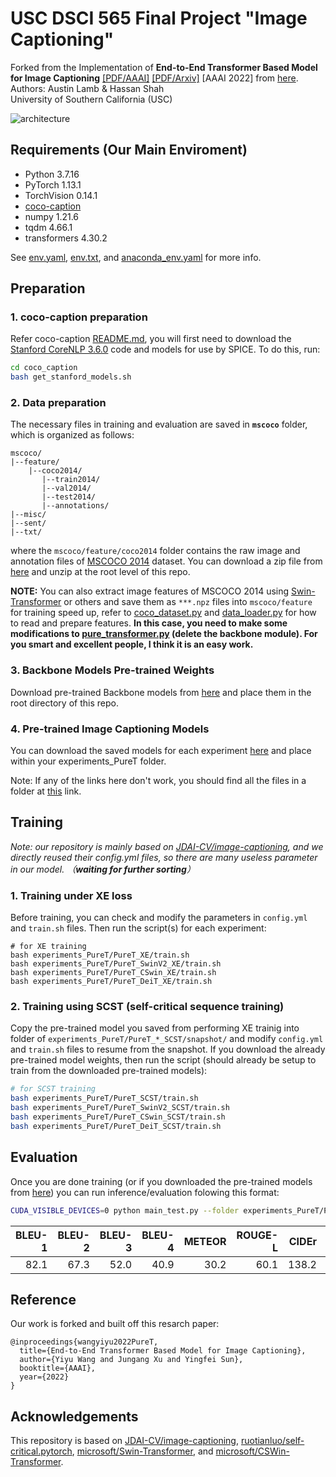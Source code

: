 # USC DSCI 565 Final Project "Image Captioning"
Forked from the Implementation of __End-to-End Transformer Based Model for Image Captioning__ [[PDF/AAAI]](https://ojs.aaai.org/index.php/AAAI/article/view/20160) [[PDF/Arxiv]](https://arxiv.org/abs/2203.15350) [AAAI 2022] from [here](https://github.com/232525/PureT).\
Authors: Austin Lamb & Hassan Shah\
University of Southern California (USC)

![architecture](./imgs/architecture.png)

## Requirements (Our Main Enviroment)
+ Python 3.7.16
+ PyTorch 1.13.1
+ TorchVision 0.14.1
+ [coco-caption](https://github.com/tylin/coco-caption)
+ numpy 1.21.6
+ tqdm 4.66.1
+ transformers 4.30.2

See [env.yaml](env.yaml), [env.txt](env.txt), and [anaconda_env.yaml](anaconda_env.yaml) for more info.

## Preparation
### 1. coco-caption preparation
Refer coco-caption [README.md](./coco_caption/README.md), you will first need to download the [Stanford CoreNLP 3.6.0](http://stanfordnlp.github.io/CoreNLP/index.html) code and models for use by SPICE. To do this, run:
```bash
cd coco_caption
bash get_stanford_models.sh
```
### 2. Data preparation
The necessary files in training and evaluation are saved in __`mscoco`__ folder, which is organized as follows:
```
mscoco/
|--feature/
    |--coco2014/
       |--train2014/
       |--val2014/
       |--test2014/
       |--annotations/
|--misc/
|--sent/
|--txt/
```
where the `mscoco/feature/coco2014` folder contains the raw image and annotation files of [MSCOCO 2014](https://cocodataset.org/#download) dataset. You can download a zip file from [here](TODO) and unzip at the root level of this repo.

__NOTE:__ You can also extract image features of MSCOCO 2014 using [Swin-Transformer](https://github.com/microsoft/Swin-Transformer) or others and save them as `***.npz` files into `mscoco/feature` for training speed up, refer to [coco_dataset.py](datasets/coco_dataset.py) and [data_loader.py](datasets/data_loader.py) for how to read and prepare features. 
__In this case, you need to make some modifications to [pure_transformer.py](models/pure_transformer.py) (delete the backbone module). For you smart and excellent people, I think it is an easy work.__

### 3. Backbone Models Pre-trained Weights
Download pre-trained Backbone models from [here](TODO) and place them in the root directory of this repo.

### 4. Pre-trained Image Captioning Models
You can download the saved models for each experiment [here](TODO) and place within your experiments_PureT folder.

Note: If any of the links here don't work, you should find all the files in a folder at [this](https://drive.google.com/drive/folders/1azl9aC_s7lmY-r9TAKI4Gutng4hopFbm?usp=sharing) link.


## Training
*Note: our repository is mainly based on [JDAI-CV/image-captioning](https://github.com/JDAI-CV/image-captioning), and we directly reused their config.yml files, so there are many useless parameter in our model. （__waiting for further sorting__）*

### 1. Training under XE loss
Before training, you can check and modify the parameters in `config.yml` and `train.sh` files. Then run the script(s) for each experiment:

```
# for XE training
bash experiments_PureT/PureT_XE/train.sh
bash experiments_PureT/PureT_SwinV2_XE/train.sh
bash experiments_PureT/PureT_CSwin_XE/train.sh
bash experiments_PureT/PureT_DeiT_XE/train.sh
```
### 2. Training using SCST (self-critical sequence training)
Copy the pre-trained model you saved from performing XE trainig into folder of `experiments_PureT/PureT_*_SCST/snapshot/` and modify `config.yml` and `train.sh` files to resume from the snapshot. If you download the already pre-trained model weights, then run the script (should already be setup to train from the downloaded pre-trained models):

```bash
# for SCST training
bash experiments_PureT/PureT_SCST/train.sh
bash experiments_PureT/PureT_SwinV2_SCST/train.sh
bash experiments_PureT/PureT_CSwin_SCST/train.sh
bash experiments_PureT/PureT_DeiT_SCST/train.sh
```

## Evaluation
Once you are done training (or if you downloaded the pre-trained models from [here](TODO)) you can run inference/evaluation folowing this format: 

```bash
CUDA_VISIBLE_DEVICES=0 python main_test.py --folder experiments_PureT/PureT_SCST/ --resume 27
```

|BLEU-1|BLEU-2|BLEU-3|BLEU-4|METEOR|ROUGE-L| CIDEr |SPICE |
| ---: | ---: | ---: | ---: | ---: | ---:  | ---:  | ---: |
| 82.1 | 67.3 | 52.0 | 40.9 | 30.2 | 60.1  | 138.2 | 24.2 |


## Reference
Our work is forked and built off this resarch paper:
```
@inproceedings{wangyiyu2022PureT,
  title={End-to-End Transformer Based Model for Image Captioning},
  author={Yiyu Wang and Jungang Xu and Yingfei Sun},
  booktitle={AAAI},
  year={2022}
}
```

## Acknowledgements
This repository is based on [JDAI-CV/image-captioning](https://github.com/JDAI-CV/image-captioning), [ruotianluo/self-critical.pytorch](https://github.com/ruotianluo/self-critical.pytorch), [microsoft/Swin-Transformer](https://github.com/microsoft/Swin-Transformer), and [microsoft/CSWin-Transformer](https://github.com/microsoft/CSWin-Transformer).
